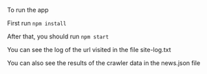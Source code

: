 To run the app

First run `npm install`

After that, you should run `npm start`

You can see the log of the url visited in the file site-log.txt

You can also see the results of the crawler data in the news.json file